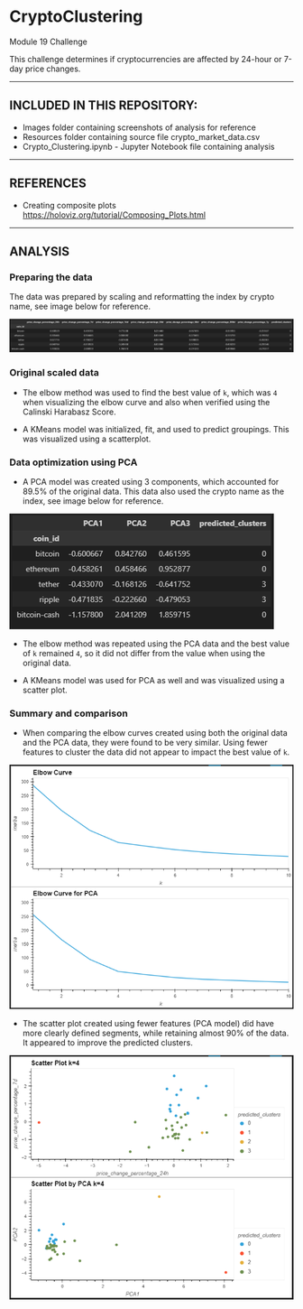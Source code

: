 # CryptoClustering
Module 19 Challenge

This challenge determines if cryptocurrencies are affected by 24-hour or 7-day price changes.

_________________________________________________________

## INCLUDED IN THIS REPOSITORY:

- Images folder containing screenshots of analysis for reference
- Resources folder containing source file crypto_market_data.csv
- Crypto_Clustering.ipynb - Jupyter Notebook file containing analysis

_________________________________________________________

## REFERENCES

- Creating composite plots https://holoviz.org/tutorial/Composing_Plots.html

_________________________________________________________

## ANALYSIS

### Preparing the data

The data was prepared by scaling and reformatting the index by crypto name, see image below for reference.

![crypto_transform.png](Images/crypto_transform.png)

### Original scaled data

* The elbow method was used to find the best value of `k`, which was `4` when visualizing the elbow curve and also when verified using the Calinski Harabasz Score.

* A KMeans model was initialized, fit, and used to predict groupings.  This was visualized using a scatterplot.

### Data optimization using PCA

* A PCA model was created using 3 components, which accounted for 89.5% of the original data.  This data also used the crypto name as the index, see image below for reference.

![pca_transform.png](Images/pca_transform.png)

* The elbow method was repeated using the PCA data and the best value of `k` remained `4`, so it did not differ from the value when using the original data.

* A KMeans model was used for PCA as well and was visualized using a scatter plot.

### Summary and comparison

* When comparing the elbow curves created using both the original data and the PCA data, they were found to be very similar.  Using fewer features to cluster the data did not appear to impact the best value of `k`.

![elbow.png](Images/elbow.png)

* The scatter plot created using fewer features (PCA model) did have more clearly defined segments, while retaining almost 90% of the data. It appeared to improve the predicted clusters.

![scatter.png](Images/scatter.png)
